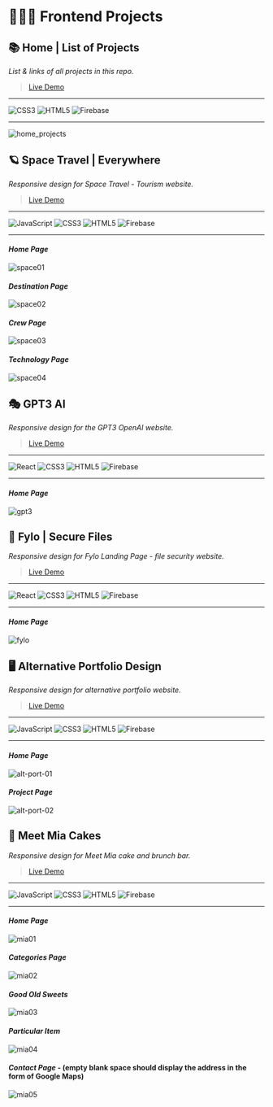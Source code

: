 # 👨🏼‍🎨 Frontend Projects

## 📚 Home | List of Projects

_List & links of all projects in this repo._

> [Live Demo](https://frontend-projects-showcase.web.app/)
---

![CSS3](https://img.shields.io/badge/css3-%231572B6.svg?style=for-the-badge&logo=css3&logoColor=white)
![HTML5](https://img.shields.io/badge/html5-%23E34F26.svg?style=for-the-badge&logo=html5&logoColor=white)
![Firebase](https://img.shields.io/badge/firebase-%23039BE5.svg?style=for-the-badge&logo=firebase)

---

![home_projects](https://user-images.githubusercontent.com/46372998/213786346-4b877de0-942a-4a7e-807a-e8b26845168a.png)


## 🪐 Space Travel | Everywhere

*Responsive design for Space Travel - Tourism website.*

> [Live Demo](https://space-travel-everywhere.web.app/)
<hr />

![JavaScript](https://img.shields.io/badge/javascript-%23323330.svg?style=for-the-badge&logo=javascript&logoColor=%23F7DF1E)
![CSS3](https://img.shields.io/badge/css3-%231572B6.svg?style=for-the-badge&logo=css3&logoColor=white)
![HTML5](https://img.shields.io/badge/html5-%23E34F26.svg?style=for-the-badge&logo=html5&logoColor=white)
![Firebase](https://img.shields.io/badge/firebase-%23039BE5.svg?style=for-the-badge&logo=firebase)
<hr />

#### *Home Page*
![space01](https://user-images.githubusercontent.com/46372998/178018326-fdf22999-62e2-4ea9-8b9c-6260ca45e04a.png)

#### *Destination Page*
![space02](https://user-images.githubusercontent.com/46372998/178018391-9eabcd8b-5d93-454a-ac64-41f1dd95f895.png)

#### *Crew Page*
![space03](https://user-images.githubusercontent.com/46372998/178018418-fb5226ed-c049-48f9-ae06-5f08402133d5.png)

#### *Technology Page*
![space04](https://user-images.githubusercontent.com/46372998/178018469-9f0a9313-0da0-47b7-b26f-ad4beea1821d.png)


## 🎭 GPT3 AI

*Responsive design for the GPT3 OpenAI website.*

> [Live Demo](https://gpt3-ai-dev.web.app/)
<hr />

![React](https://img.shields.io/badge/react-%2320232a.svg?style=for-the-badge&logo=react&logoColor=%2361DAFB)
![CSS3](https://img.shields.io/badge/css3-%231572B6.svg?style=for-the-badge&logo=css3&logoColor=white)
![HTML5](https://img.shields.io/badge/html5-%23E34F26.svg?style=for-the-badge&logo=html5&logoColor=white)
![Firebase](https://img.shields.io/badge/firebase-%23039BE5.svg?style=for-the-badge&logo=firebase)
<hr />

#### *Home Page*
![gpt3](https://user-images.githubusercontent.com/46372998/178019413-a9498868-9c6e-421b-9a2e-9b6819fb7f63.png)


## 🔐 Fylo | Secure Files

*Responsive design for Fylo Landing Page - file security website.*

> [Live Demo](https://fylo-files.web.app/)
<hr />

![React](https://img.shields.io/badge/react-%2320232a.svg?style=for-the-badge&logo=react&logoColor=%2361DAFB)
![CSS3](https://img.shields.io/badge/css3-%231572B6.svg?style=for-the-badge&logo=css3&logoColor=white)
![HTML5](https://img.shields.io/badge/html5-%23E34F26.svg?style=for-the-badge&logo=html5&logoColor=white)
![Firebase](https://img.shields.io/badge/firebase-%23039BE5.svg?style=for-the-badge&logo=firebase)
<hr />

#### *Home Page*
![fylo](https://user-images.githubusercontent.com/46372998/178041579-7b6ae292-fea1-42e2-a592-a7c3cccf690c.png)


## 🖥️ Alternative Portfolio Design

*Responsive design for alternative portfolio website.*

> [Live Demo](https://alternate-portfolio.web.app/)
<hr />

![JavaScript](https://img.shields.io/badge/javascript-%23323330.svg?style=for-the-badge&logo=javascript&logoColor=%23F7DF1E)
![CSS3](https://img.shields.io/badge/css3-%231572B6.svg?style=for-the-badge&logo=css3&logoColor=white)
![HTML5](https://img.shields.io/badge/html5-%23E34F26.svg?style=for-the-badge&logo=html5&logoColor=white)
![Firebase](https://img.shields.io/badge/firebase-%23039BE5.svg?style=for-the-badge&logo=firebase)
<hr />

#### *Home Page*
![alt-port-01](https://user-images.githubusercontent.com/46372998/210431263-c08a476a-c4e9-4c5c-b34d-df981f371357.png)

#### *Project Page*
![alt-port-02](https://user-images.githubusercontent.com/46372998/210431270-a2b4bf6a-cafa-49cd-844c-4bfd63ff4400.png)


## 🍰 Meet Mia Cakes

*Responsive design for Meet Mia cake and brunch bar.*

> [Live Demo](https://meet-mia-cakes.web.app/)
<hr />


![JavaScript](https://img.shields.io/badge/javascript-%23323330.svg?style=for-the-badge&logo=javascript&logoColor=%23F7DF1E)
![CSS3](https://img.shields.io/badge/css3-%231572B6.svg?style=for-the-badge&logo=css3&logoColor=white)
![HTML5](https://img.shields.io/badge/html5-%23E34F26.svg?style=for-the-badge&logo=html5&logoColor=white)
![Firebase](https://img.shields.io/badge/firebase-%23039BE5.svg?style=for-the-badge&logo=firebase)
<hr />

#### *Home Page*
![mia01](https://user-images.githubusercontent.com/46372998/178002592-e8ed89ff-ae44-4358-8ca4-601af7090508.png)

#### *Categories Page*
![mia02](https://user-images.githubusercontent.com/46372998/178002650-9e513ee0-e71b-4159-9132-f84b6f95c49c.png)

#### *Good Old Sweets*
![mia03](https://user-images.githubusercontent.com/46372998/178002748-b9b7974e-8f91-4815-b42b-e84b4a191f35.png)

#### *Particular Item*
![mia04](https://user-images.githubusercontent.com/46372998/178002790-f1474613-eb14-4362-bb21-d0ee7be18cb8.png)

#### *Contact Page* - (empty blank space should display the address in the form of Google Maps)
![mia05](https://user-images.githubusercontent.com/46372998/178002820-7a770d71-aa8b-457c-9110-7c60ff5825b4.png)


